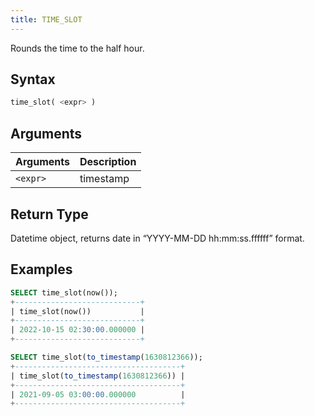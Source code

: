 ```yaml
---
title: TIME_SLOT
---
```


Rounds the time to the half hour.
## Syntax

```sql
time_slot( <expr> )
```

## Arguments

| Arguments      | Description |
| -------------- | ----------- |
| `<expr>` | timestamp   |

## Return Type
Datetime object, returns date in “YYYY-MM-DD hh:mm:ss.ffffff” format.

## Examples

```sql
SELECT time_slot(now());
+----------------------------+
| time_slot(now())           |
+----------------------------+
| 2022-10-15 02:30:00.000000 |
+----------------------------+

SELECT time_slot(to_timestamp(1630812366));
+-------------------------------------+
| time_slot(to_timestamp(1630812366)) |
+-------------------------------------+
| 2021-09-05 03:00:00.000000          |
+-------------------------------------+
```
